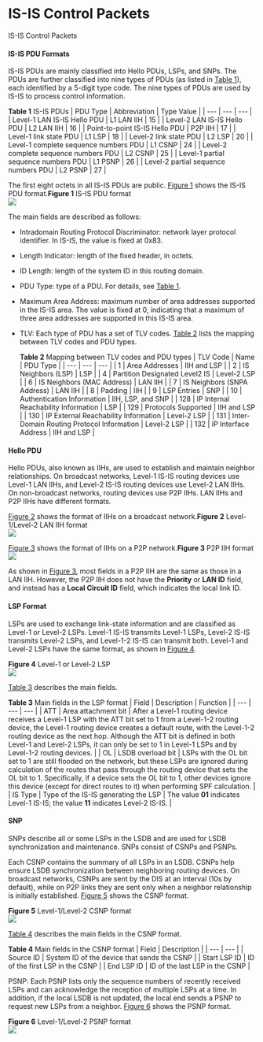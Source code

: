 IS-IS Control Packets
=====================

IS-IS Control Packets

#### IS-IS PDU Formats

IS-IS PDUs are mainly classified into Hello PDUs, LSPs, and SNPs. The PDUs are further classified into nine types of PDUs (as listed in [Table 1](#EN-US_CONCEPT_0000001130622640__en-us_concept_0000001176663887_tab_01)), each identified by a 5-digit type code. The nine types of PDUs are used by IS-IS to process control information.

**Table 1** IS-IS PDUs
| PDU Type | Abbreviation | Type Value |
| --- | --- | --- |
| Level-1 LAN IS-IS Hello PDU | L1 LAN IIH | 15 |
| Level-2 LAN IS-IS Hello PDU | L2 LAN IIH | 16 |
| Point-to-point IS-IS Hello PDU | P2P IIH | 17 |
| Level-1 link state PDU | L1 LSP | 18 |
| Level-2 link state PDU | L2 LSP | 20 |
| Level-1 complete sequence numbers PDU | L1 CSNP | 24 |
| Level-2 complete sequence numbers PDU | L2 CSNP | 25 |
| Level-1 partial sequence numbers PDU | L1 PSNP | 26 |
| Level-2 partial sequence numbers PDU | L2 PSNP | 27 |


The first eight octets in all IS-IS PDUs are public. [Figure 1](#EN-US_CONCEPT_0000001130622640__en-us_concept_0000001176663887_fig_dc_vrp_isis_feature_003401) shows the IS-IS PDU format.**Figure 1** IS-IS PDU format  
![](figure/en-us_image_0000001176743835.png)

The main fields are described as follows:

* Intradomain Routing Protocol Discriminator: network layer protocol identifier. In IS-IS, the value is fixed at 0x83.
* Length Indicator: length of the fixed header, in octets.
* ID Length: length of the system ID in this routing domain.
* PDU Type: type of a PDU. For details, see [Table 1](#EN-US_CONCEPT_0000001130622640__en-us_concept_0000001176663887_tab_01).
* Maximum Area Address: maximum number of area addresses supported in the IS-IS area. The value is fixed at 0, indicating that a maximum of three area addresses are supported in this IS-IS area.
* TLV: Each type of PDU has a set of TLV codes. [Table 2](#EN-US_CONCEPT_0000001130622640__en-us_concept_0000001176663887_tab_02) lists the mapping between TLV codes and PDU types.
  
  **Table 2** Mapping between TLV codes and PDU types
  | TLV Code | Name | PDU Type |
  | --- | --- | --- |
  | 1 | Area Addresses | IIH and LSP |
  | 2 | IS Neighbors (LSP) | LSP |
  | 4 | Partition Designated Level2 IS | Level-2 LSP |
  | 6 | IS Neighbors (MAC Address) | LAN IIH |
  | 7 | IS Neighbors (SNPA Address) | LAN IIH |
  | 8 | Padding | IIH |
  | 9 | LSP Entries | SNP |
  | 10 | Authentication Information | IIH, LSP, and SNP |
  | 128 | IP Internal Reachability Information | LSP |
  | 129 | Protocols Supported | IIH and LSP |
  | 130 | IP External Reachability Information | Level-2 LSP |
  | 131 | Inter-Domain Routing Protocol Information | Level-2 LSP |
  | 132 | IP Interface Address | IIH and LSP |


#### Hello PDU

Hello PDUs, also known as IIHs, are used to establish and maintain neighbor relationships. On broadcast networks, Level-1 IS-IS routing devices use Level-1 LAN IIHs, and Level-2 IS-IS routing devices use Level-2 LAN IIHs. On non-broadcast networks, routing devices use P2P IIHs. LAN IIHs and P2P IIHs have different formats.

[Figure 2](#EN-US_CONCEPT_0000001130622640__en-us_concept_0000001176663887_fig_dc_vrp_isis_feature_003402) shows the format of IIHs on a broadcast network.**Figure 2** Level-1/Level-2 LAN IIH format  
![](figure/en-us_image_0000001130784176.png)

[Figure 3](#EN-US_CONCEPT_0000001130622640__en-us_concept_0000001176663887_fig_dc_vrp_isis_feature_003403) shows the format of IIHs on a P2P network.**Figure 3** P2P IIH format  
![](figure/en-us_image_0000001176663939.png)

As shown in [Figure 3](#EN-US_CONCEPT_0000001130622640__en-us_concept_0000001176663887_fig_dc_vrp_isis_feature_003403), most fields in a P2P IIH are the same as those in a LAN IIH. However, the P2P IIH does not have the **Priority** or **LAN ID** field, and instead has a **Local Circuit ID** field, which indicates the local link ID.


#### LSP Format

LSPs are used to exchange link-state information and are classified as Level-1 or Level-2 LSPs. Level-1 IS-IS transmits Level-1 LSPs, Level-2 IS-IS transmits Level-2 LSPs, and Level-1-2 IS-IS can transmit both. Level-1 and Level-2 LSPs have the same format, as shown in [Figure 4](#EN-US_CONCEPT_0000001130622640__en-us_concept_0000001176663887_fig_dc_vrp_isis_feature_003404).

**Figure 4** Level-1 or Level-2 LSP  
![](figure/en-us_image_0000001176663935.png)

[Table 3](#EN-US_CONCEPT_0000001130622640__en-us_concept_0000001176663887_table183278394331) describes the main fields.

**Table 3** Main fields in the LSP format
| Field | Description | Function |
| --- | --- | --- |
| ATT | Area attachment bit | After a Level-1 routing device receives a Level-1 LSP with the ATT bit set to 1 from a Level-1-2 routing device, the Level-1 routing device creates a default route, with the Level-1-2 routing device as the next hop.  Although the ATT bit is defined in both Level-1 and Level-2 LSPs, it can only be set to 1 in Level-1 LSPs and by Level-1-2 routing devices. |
| OL | LSDB overload bit | LSPs with the OL bit set to 1 are still flooded on the network, but these LSPs are ignored during calculation of the routes that pass through the routing device that sets the OL bit to 1. Specifically, if a device sets the OL bit to 1, other devices ignore this device (except for direct routes to it) when performing SPF calculation. |
| IS Type | Type of the IS-IS generating the LSP | The value **01** indicates Level-1 IS-IS; the value **11** indicates Level-2 IS-IS. |



#### SNP

SNPs describe all or some LSPs in the LSDB and are used for LSDB synchronization and maintenance. SNPs consist of CSNPs and PSNPs.

Each CSNP contains the summary of all LSPs in an LSDB. CSNPs help ensure LSDB synchronization between neighboring routing devices. On broadcast networks, CSNPs are sent by the DIS at an interval (10s by default), while on P2P links they are sent only when a neighbor relationship is initially established. [Figure 5](#EN-US_CONCEPT_0000001130622640__en-us_concept_0000001176663887_fig_dc_vrp_isis_feature_003405) shows the CSNP format.

**Figure 5** Level-1/Level-2 CSNP format  
![](figure/en-us_image_0000001176663933.png)

[Table 4](#EN-US_CONCEPT_0000001130622640__en-us_concept_0000001176663887_table115521523163220) describes the main fields in the CSNP format.

**Table 4** Main fields in the CSNP format
| Field | Description |
| --- | --- |
| Source ID | System ID of the device that sends the CSNP |
| Start LSP ID | ID of the first LSP in the CSNP |
| End LSP ID | ID of the last LSP in the CSNP |

PSNP: Each PSNP lists only the sequence numbers of recently received LSPs and can acknowledge the reception of multiple LSPs at a time. In addition, if the local LSDB is not updated, the local end sends a PSNP to request new LSPs from a neighbor. [Figure 6](#EN-US_CONCEPT_0000001130622640__en-us_concept_0000001176663887_fig_dc_vrp_isis_feature_003406) shows the PSNP format.

**Figure 6** Level-1/Level-2 PSNP format  
![](figure/en-us_image_0000001176663937.png)